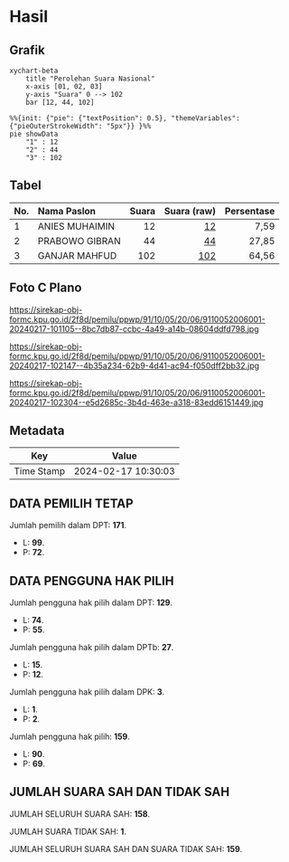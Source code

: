 # Hasil

## Grafik

```mermaid
xychart-beta
    title "Perolehan Suara Nasional"
    x-axis [01, 02, 03]
    y-axis "Suara" 0 --> 102
    bar [12, 44, 102]
```

```mermaid
%%{init: {"pie": {"textPosition": 0.5}, "themeVariables": {"pieOuterStrokeWidth": "5px"}} }%%
pie showData
    "1" : 12
    "2" : 44
    "3" : 102
```

## Tabel

| No. | Nama Paslon    | Suara | Suara (raw) | Persentase |
|:--- |:-------------- | -----:| -----------:| ----------:|
| 1   | ANIES MUHAIMIN | 12    | [12][p-1]   | 7,59       |
| 2   | PRABOWO GIBRAN | 44    | [44][p-2]   | 27,85      |
| 3   | GANJAR MAHFUD  | 102   | [102][p-3]  | 64,56      |


[p-1]: https://github.com/gigit-pemilu/pemilu-2024/blob/main/pilpres/hitung-suara/sub/91-papua/sub/10-sarmi/sub/05-bonggo/sub/2006-anus/sub/001-tps/sub/paslon-1.txt
[p-2]: https://github.com/gigit-pemilu/pemilu-2024/blob/main/pilpres/hitung-suara/sub/91-papua/sub/10-sarmi/sub/05-bonggo/sub/2006-anus/sub/001-tps/sub/paslon-2.txt
[p-3]: https://github.com/gigit-pemilu/pemilu-2024/blob/main/pilpres/hitung-suara/sub/91-papua/sub/10-sarmi/sub/05-bonggo/sub/2006-anus/sub/001-tps/sub/paslon-3.txt

## Foto C Plano

https://sirekap-obj-formc.kpu.go.id/2f8d/pemilu/ppwp/91/10/05/20/06/9110052006001-20240217-101105--8bc7db87-ccbc-4a49-a14b-08604ddfd798.jpg

https://sirekap-obj-formc.kpu.go.id/2f8d/pemilu/ppwp/91/10/05/20/06/9110052006001-20240217-102147--4b35a234-62b9-4d41-ac94-f050dff2bb32.jpg

https://sirekap-obj-formc.kpu.go.id/2f8d/pemilu/ppwp/91/10/05/20/06/9110052006001-20240217-102304--e5d2685c-3b4d-463e-a318-83edd6151449.jpg


## Metadata

| Key        | Value               |
| ---------- | ------------------- |
| Time Stamp | 2024-02-17 10:30:03 |


## DATA PEMILIH TETAP

Jumlah pemilih dalam DPT: **171**.
 * L: **99**.
 * P: **72**.

## DATA PENGGUNA HAK PILIH

Jumlah pengguna hak pilih dalam DPT: **129**.
 * L: **74**.
 * P: **55**.

Jumlah pengguna hak pilih dalam DPTb: **27**.
 * L: **15**.
 * P: **12**.

Jumlah pengguna hak pilih dalam DPK: **3**.
 * L: **1**.
 * P: **2**.

Jumlah pengguna hak pilih: **159**.
 * L: **90**.
 * P: **69**.

## JUMLAH SUARA SAH DAN TIDAK SAH

JUMLAH SELURUH SUARA SAH: **158**.

JUMLAH SUARA TIDAK SAH: **1**.

JUMLAH SELURUH SUARA SAH DAN SUARA TIDAK SAH: **159**.


